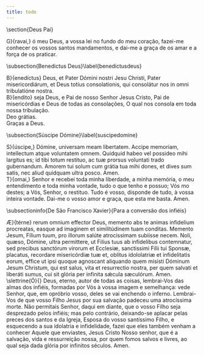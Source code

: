 ```yaml
---
title: todo
---
```

\section{Deus Pai}

G}{ravai,} ó meu Deus, a vossa lei no fundo do meu coração, fazei-me conhecer os vossos santos mandamentos, e dai-me a graça de os amar e a força de os praticar.

\subsection{Benedictus Deus}\label{benedictusdeus}
<div class="container-fluid">
<div class="row">
<div class="dropcap text-justify">
B}{enedíctus} Deus, et Pater Dómini nostri Jesu Christi, Pater misericordiárum, et Deus totíus consolationis, qui consolátur nos in omni tribulatióne nostra.
</div>
<div class="text-justify">
B}{endito} seja Deus, e Pai de nosso Senhor Jesus Cristo, Pai de misericórdias e Deus de todas as consolações, O qual nos consola em toda nossa tribulação.
</div>
<div class="text-justify">
Deo grátias.
</div>
<div class="text-justify">
Graças a Deus.
</div>
</div>
</div>

\subsection{Súscipe Dómine}\label{suscipedomine}
<div class="container-fluid">
<div class="row">
<div class="dropcap text-justify">
S}{úscipe,} Dómine, universam meam libertatem. Accipe memoriam, intellectum atque voluntatem omnem. Quidquid habeo vel possideo mihi largitus es; id tibi totum restituo, ac tuæ prorsus voluntati trado gubernandum. Amorem tui solum cum grátia tua mihi dones, et dives sum satis, nec aliud quidquam ultra posco. Amen.
</div>
<div class="text-justify">
T}{omai,} Senhor e recebei toda minha liberdade, a minha memória, o meu entendimento e toda minha vontade, tudo o que tenho e possuo; Vós mo destes; a Vós, Senhor, o restituo. Tudo é vosso, disponde de tudo, à vossa inteira vontade. Dai-me o vosso amor e graça, que esta me basta. Amen.
</div>
</div>
</div>

\subsectioninfo{De São Francisco Xavier}{Para a conversão dos infiéis}
<div class="container-fluid">
<div class="row">
<div class="dropcap text-justify">
Æ}{térne} rerum omnium effector Deus, memento abs te animas infidelium procreatas, easque ad imaginem et similitúdinem tuam conditas. Memento Jesum, Fílium tuum, pro illorum salúte atrocissimam subiisse necem.
Noli, quæso, Dómine, ultra permittere, ut Filius tuus ab infidelibus contemnatur, sed precibus sanctórum virorum et Ecclesiæ, sanctissimi Fílii tui Sponsæ, placatus, recordare misericórdiæ tuæ et, oblitus idololatriæ et infidelitatis eorum, effice ut ipsi quoque agnoscant aliquando quem misisti Dóminum Jesum Christum, qui est salus, vita et resurrectio nostra, per quem salvati et liberáti sumus, cui sit glória per infinita sǽcula sæculórum. Amen.
</div>
<div class="text-justify">
\slettrine{Ó}{} Deus, eterno, autor de todas as coisas, lembrai-Vos das almas dos infiéis, formadas por Vós à vossa imagem e semelhança: vede Senhor, que, em opróbrio vosso, deles se vai enchendo o inferno. Lembrai-Vos de que vosso Filho Jesus por sua salvação padeceu uma atrocíssima morte. Não permitais Senhor, daqui em diante, que o vosso Filho seja desprezado pelos infiéis; mas pelo contrário, deixando-se aplacar pelas preces dos santos e da Igreja, Esposa do vosso santíssimo Filho, e esquecendo a sua idolatria e infidelidade, fazei que eles também venham a conhecer Aquele que enviastes, Jesus Cristo Nosso senhor, que é a salvação, vida e ressurreição nossa, por quem fomos salvos e livres, ao qual seja dada glória por infinitos séculos. Amen.
</div>
</div>
</div>
